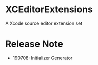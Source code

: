 # XCEditorExtensions
A Xcode source editor extension set

# Release Note
- 190708: Initializer Generator
